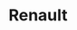 ---
title: "Renault"
url: /ciudad-autonoma-de-buenos-aires/renault-ciudad-de-la-paz/
shop: reparación de automóviles
---